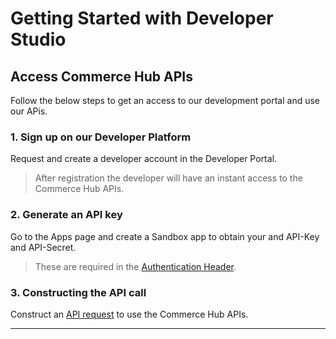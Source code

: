 # Getting Started with Developer Studio

## Access Commerce Hub APIs

Follow the below steps to get an access to our development portal and use our APis.

### 1. Sign up on our Developer Platform

Request and create a developer account in the Developer Portal.

<!-- theme: info -->
> After registration the developer will have an instant access to the Commerce Hub APIs.

### 2. Generate an API key

Go to the Apps page and create a Sandbox app to obtain your and API-Key and API-Secret.

<!-- theme: info -->
> These are required in the [Authentication Header](?path=docs/Resources/API-Documents/Authentication-Header.md).

### 3. Constructing the API call

Construct an [API request](?path=docs/Resources/API-Documents/Use-Our-APIs.md) to use the Commerce Hub APIs.

---